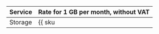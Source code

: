 | Service | Rate for 1 GB per month, without VAT |
----- | -----
| Storage | {{ sku|KZT|cr.bucket.used_space.standard|month|string }} |